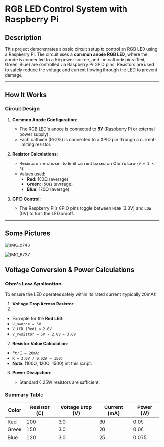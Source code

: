 # RGB LED Control System with Raspberry Pi

## Description  
This project demonstrates a basic circuit setup to control an RGB LED using a Raspberry Pi. The circuit uses a **common anode RGB LED**, where the anode is connected to a 5V power source, and the cathode pins (Red, Green, Blue) are controlled via Raspberry Pi GPIO pins. 
Resistors are used to safely reduce the voltage and current flowing through the LED to prevent damage. 

---

## How It Works  
### Circuit Design  
1. **Common Anode Configuration**:  
   - The RGB LED's anode is connected to **5V** (Raspberry Pi or external power supply).  
   - Each cathode (R/G/B) is connected to a GPIO pin through a current-limiting resistor.  

2. **Resistor Calculations**:  
   - Resistors are chosen to limit current based on Ohm's Law (`V = I × R`).  
   - Values used:  
     - **Red**: 100Ω (average)  
     - **Green**: 150Ω (average)  
     - **Blue**: 120Ω (average)  

3. **GPIO Control**:  
   - The Raspberry Pi’s GPIO pins toggle between `HIGH` (3.3V) and `LOW` (0V) to turn the LED on/off.   

---

## Some Pictures
![IMG_6740](https://github.com/user-attachments/assets/5a3983e1-64fb-4b22-b9f2-7e9bd9565b75)

![IMG_6737](https://github.com/user-attachments/assets/582c65b8-182b-43fb-9175-84d6a408e6d6)

## Voltage Conversion & Power Calculations  
### Ohm's Law Application  
To ensure the LED operates safely within its rated current (typically 20mA):  

1. **Voltage Drop Across Resistor**:
2. 
  - Example for the **Red LED**:  
  - `V_source = 5V`  
  - `V_LED (Red) ≈ 2.0V`  
  - `V_resistor = 5V - 2.0V = 3.0V`  

2. **Resistor Value Calculation**:
   
  - For `I = 20mA`:  
  - `R = 3.0V / 0.02A = 150Ω`  
  - **Note**: (100Ω, 120Ω, 150Ω) int this script.  

3. **Power Dissipation**:

   - Standard 0.25W resistors are sufficient.  

### Summary Table  
| Color  | Resistor (Ω) | Voltage Drop (V) | Current (mA) | Power (W) |  
|--------|--------------|-------------------|--------------|-----------|  
| Red    | 100          | 3.0               | 30           | 0.09      |  
| Green  | 150          | 3.0               | 20           | 0.06      |  
| Blue   | 120          | 3.0               | 25           | 0.075     |  

